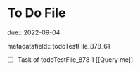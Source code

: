 # To Do File

due:: 2022-09-04

metadatafield:: todoTestFile_878_61

- [ ] Task of todoTestFile_878 1 [[Query me]]
